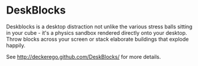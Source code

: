 DeskBlocks
==========

Deskblocks is a desktop distraction not unlike the various stress balls sitting in your cube - it's a physics sandbox rendered directly onto your desktop. Throw blocks across your screen or stack elaborate buildings that explode happily.

See http://deckerego.github.com/DeskBlocks/ for more details.
